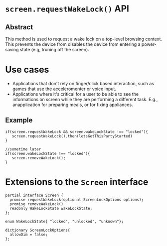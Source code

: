# `screen.requestWakeLock()` API

## Abstract

This method is used to request a wake lock on a top-level browsing context. This prevents the device from disables the device from entering a power-saving state (e.g, truning off the screen).

# Use cases

 * Applications that don't rely on finger/click based interaction, such as games that use the acceleromenter or voice input. 
 * Applications where it's critical for a user to be able to see the informations on screen while they are performing a different task. E.g., anapplication for preparing meals, or for fixing appliances.

## Example

```JS
if(screen.requestWakeLock && screen.wakeLockState !== "locked"){
   screen.requestWakeLock().then(letsGetThisPartyStarted)
}

//sometime later
if(screen.wakeLockState !== "locked"){
   screen.removeWakeLock();
}

```

# Extensions to the `Screen` interface

```JS
partial interface Screen {
  promise requestWakeLock(optional ScreenLockOptions options);
  promise removeWakeLock()
  readonly WakeLockState wakeLockState;
};

enum WakeLockState{ "locked", "unlocked", "unknown"};

dictionary ScreenLockOptions{
  allowDim = false; 
};
```


